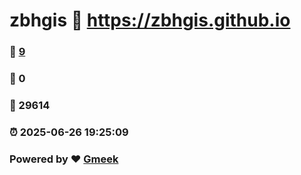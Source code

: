 # zbhgis :link: https://zbhgis.github.io 
### :page_facing_up: [9](https://zbhgis.github.io/tag.html) 
### :speech_balloon: 0 
### :hibiscus: 29614 
### :alarm_clock: 2025-06-26 19:25:09 
### Powered by :heart: [Gmeek](https://github.com/Meekdai/Gmeek)
